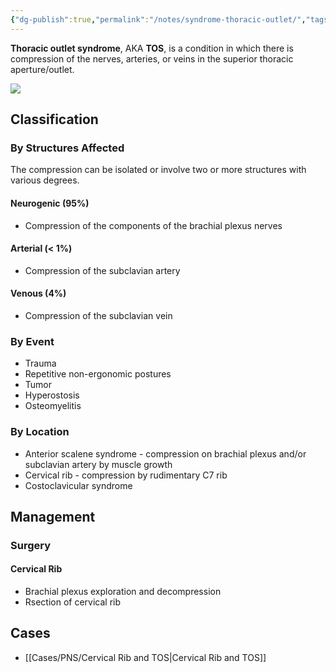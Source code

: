 ```yaml
---
{"dg-publish":true,"permalink":"/notes/syndrome-thoracic-outlet/","tags":["syndrome","PNS","rib","TOS"],"created":"2023-05-23T20:37:25.587-05:00","updated":"2023-05-23T21:38:06.442-05:00"}
---
```



**Thoracic outlet syndrome**, AKA **TOS**, is a condition in which there is compression of the nerves, arteries, or veins in the superior thoracic aperture/outlet.

![](https://www.hopkinsmedicine.org/-/media/ksw-images/tosstill.ashx?h=360&w=640&hash=5661F149372F8CB4658AA6CDD31A4200)

## Classification

### By Structures Affected

The compression can be isolated or involve two or more structures with various degrees.

#### Neurogenic (95%)

- Compression of the components of the brachial plexus nerves

#### Arterial (\< 1%)

- Compression of the subclavian artery

#### Venous (4%)

- Compression of the subclavian vein

### By Event

- Trauma
- Repetitive non-ergonomic postures
- Tumor
- Hyperostosis
- Osteomyelitis

### By Location

- Anterior scalene syndrome - compression on brachial plexus and/or subclavian artery by muscle growth
- Cervical rib - compression by rudimentary C7 rib
- Costoclavicular syndrome

## Management

### Surgery

#### Cervical Rib
- Brachial plexus exploration and decompression
- Rsection of cervical rib

## Cases

- [[Cases/PNS/Cervical Rib and TOS\|Cervical Rib and TOS]]